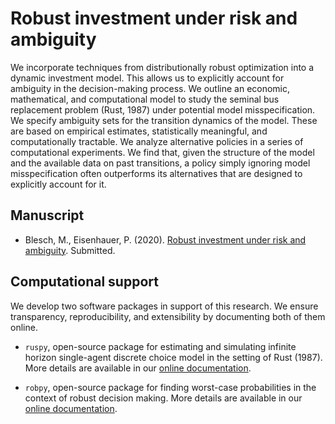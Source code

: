 # Robust investment under risk and ambiguity

We incorporate techniques from distributionally robust optimization into a dynamic investment model. This allows us to explicitly account for ambiguity in the decision-making process. We outline an economic, mathematical, and computational model to study the seminal bus replacement problem (Rust, 1987) under potential model misspecification. We specify ambiguity sets for the transition dynamics of the model. These are based on empirical estimates, statistically meaningful, and computationally tractable. We analyze alternative policies in a series of computational experiments. We find that, given the structure of the model and the available data on past transitions, a policy simply ignoring model misspecification often outperforms its alternatives that are designed to explicitly account for it.

## Manuscript

* Blesch, M., Eisenhauer, P. (2020). [Robust investment under risk and ambiguity](https://github.com/robustzurcher/promotion/raw/master/Eisenhauer%26Blesch.2020.pdf). Submitted.

## Computational support

We develop two software packages in support of this research. We ensure transparency, reproducibility, and extensibility by documenting both of them online.

* `ruspy`, open-source package for estimating and simulating infinite horizon single-agent discrete choice model in the setting
of Rust (1987). More details are available in our [online documentation](https://ruspy.readthedocs.io/en/latest/#).

* `robpy`, open-source package for finding worst-case probabilities in the context of robust decision making. More details are available in our [online documentation](https://robupy.readthedocs.io/en/latest/#).
